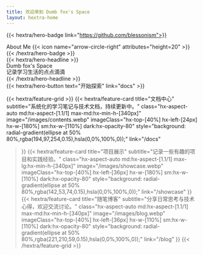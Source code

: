 ```yaml
---
title: 欢迎来到 Dumb fox's Space
layout: hextra-home
---
```



{{< hextra/hero-badge link="https://github.com/blessonism">}}
  <div class="hx-w-2 hx-h-2 hx-rounded-full hx-bg-primary-400"></div>
  <span>About Me</span>
  {{< icon name="arrow-circle-right" attributes="height=20" >}}
{{< /hextra/hero-badge >}}


<div class="hx-mt-6"></div>


<div class="hx:mt-12 hx:mb-10">
{{< hextra/hero-headline >}}
  <div style="line-height: 1.2;">Dumb fox's Space&nbsp;<br class="hx:sm:block hx:hidden" />记录学习生活的点点滴滴</div>
{{< /hextra/hero-headline >}}
</div>

<div class="hx-mt-6"></div>

<div class="hx:mb-6">
{{< hextra/hero-button text="开始探索" link="docs" >}}
</div>

<div class="hx-mt-6"></div>

{{< hextra/feature-grid >}}
  {{< hextra/feature-card
    title="文档中心"
    subtitle="系统化的学习笔记与技术文档，持续更新中。"
    class="hx-aspect-auto md:hx-aspect-[1.1/1] max-md:hx-min-h-[340px]"
    image="/images/contents.webp"
    imageClass="hx-top-[40%] hx-left-[24px] hx-w-[180%] sm:hx-w-[110%] dark:hx-opacity-80"
    style="background: radial-gradient(ellipse at 50% 80%,rgba(194,97,254,0.15),hsla(0,0%,100%,0));"
    link="/docs"
  >}}
  {{< hextra/feature-card
    title="项目展示"
    subtitle="记录一些有趣的项目和实践经验。"
    class="hx-aspect-auto md:hx-aspect-[1.1/1] max-lg:hx-min-h-[340px]"
    image="/images/showcase.webp"
    imageClass="hx-top-[40%] hx-left-[36px] hx-w-[180%] sm:hx-w-[110%] dark:hx-opacity-80"
    style="background: radial-gradient(ellipse at 50% 80%,rgba(142,53,74,0.15),hsla(0,0%,100%,0));"
    link="/showcase"
  >}}
  {{< hextra/feature-card
    title="随笔博客"
    subtitle="分享日常思考与技术心得，欢迎交流讨论。"
    class="hx-aspect-auto md:hx-aspect-[1.1/1] max-md:hx-min-h-[340px]"
    image="/images/blog.webp"
    imageClass="hx-top-[40%] hx-left-[36px] hx-w-[110%] sm:hx-w-[110%] dark:hx-opacity-80"
    style="background: radial-gradient(ellipse at 50% 80%,rgba(221,210,59,0.15),hsla(0,0%,100%,0));"
    link="/blog"
  >}}
{{< /hextra/feature-grid >}}
